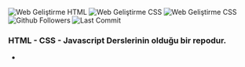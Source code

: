 ![Web Geliştirme HTML](https://img.shields.io/badge/WebGeli%C5%9Ftirme-HTML-green)
![Web Geliştirme CSS](https://img.shields.io/badge/WebGeli%C5%9Ftirme-CSS-orange)
![Web Geliştirme CSS](https://img.shields.io/badge/WebGeli%C5%9Ftirme-Javascript-yellow)
</br>
![Github Followers](https://img.shields.io/github/followers/sefaceren?style=social)
![Last Commit](https://img.shields.io/github/last-commit/sefaceren/Web-Development-Course-Files)

### HTML - CSS - Javascript Derslerinin olduğu bir repodur.



-

